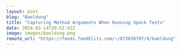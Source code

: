 ```yaml
---
layout: post
blog: "Baeldung"
title: "Capturing Method Arguments When Running Spock Tests"
date: 2024-03-14T20:52:42Z
image: images/baeldung.png
remote_url: "https://feeds.feedblitz.com/~/873636707/0/baeldung"
---
```

